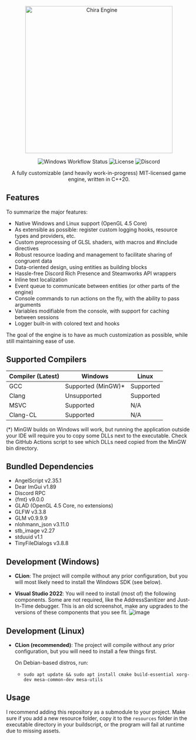 <div align="center">
  <img width="400px" src="https://github.com/craftablescience/ChiraEngine/blob/main/branding/github/readme_banner.png?raw=true" alt="Chira Engine"/>

  ![Windows Workflow Status](https://img.shields.io/github/workflow/status/craftablescience/ChiraEngine/Build%20Engine?label=Builds%20and%20Tests)
  ![License](https://img.shields.io/github/license/craftablescience/ChiraEngine?label=License)
  ![Discord](https://img.shields.io/discord/678074864346857482?label=Discord&logo=Discord&logoColor=%23FFFFFF)

  A fully customizable (and heavily work-in-progress) MIT-licensed game engine, written in C++20.
</div>

## Features
To summarize the major features:
- Native Windows and Linux support (OpenGL 4.5 Core)
- As extensible as possible: register custom logging hooks, resource types and providers, etc.
- Custom preprocessing of GLSL shaders, with macros and #include directives
- Robust resource loading and management to facilitate sharing of congruent data
- Data-oriented design, using entities as building blocks
- Hassle-free Discord Rich Presence and Steamworks API wrappers
- Inline text localization
- Event queue to communicate between entities (or other parts of the engine)
- Console commands to run actions on the fly, with the ability to pass arguments
- Variables modifiable from the console, with support for caching between sessions
- Logger built-in with colored text and hooks

The goal of the engine is to have as much customization as possible, while still maintaining ease of use.

## Supported Compilers

| Compiler (Latest) | Windows            | Linux     |
|-------------------|--------------------|-----------|
| GCC               | Supported (MinGW)* | Supported |
| Clang             | Unsupported        | Supported |
| MSVC              | Supported          | N/A       |
| Clang-CL          | Supported          | N/A       |

(*) MinGW builds on Windows will work, but running the application outside your IDE will require you to copy some DLLs
next to the executable. Check the GitHub Actions script to see which DLLs need copied from the MinGW bin directory.

## Bundled Dependencies
- AngelScript v2.35.1
- Dear ImGui v1.89
- Discord RPC
- {fmt} v9.0.0
- GLAD (OpenGL 4.5 Core, no extensions)
- GLFW v3.3.8
- GLM v0.9.9.9
- nlohmann_json v3.11.0
- stb_image v2.27
- stduuid v1.1
- TinyFileDialogs v3.8.8

## Development (Windows)
- **CLion**: The project will compile without any prior configuration, but you will most likely need to install the Windows SDK (see below).

- **Visual Studio 2022**: You will need to install (most of) the following components. Some are not required, like the AddressSanitizer and Just-In-Time debugger. This is an old screenshot, make any upgrades to the versions of these components that you see fit.
  ![image](https://user-images.githubusercontent.com/26600014/128105644-cfa92f30-dc96-4476-a4c9-8d8b5f3ce129.png)

## Development (Linux)
- **CLion (recommended)**: The project will compile without any prior configuration, but you will need to install a few things first.

  On Debian-based distros, run:
    - `sudo apt update && sudo apt install cmake build-essential xorg-dev mesa-common-dev mesa-utils`

## Usage
I recommend adding this repository as a submodule to your project.
Make sure if you add a new resource folder, copy it to the `resources` folder in the executable directory in your buildscript, or the program will fail at runtime due to missing assets.

